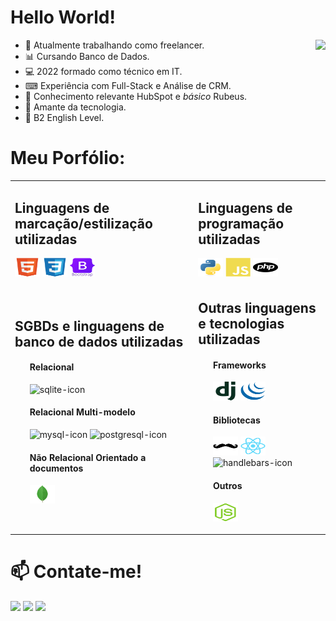 # Hello World! 

<div>
  <div>  
    <img align="right" height="163em" src="https://github-readme-stats.vercel.app/api?username=lucasgleria&show_icons=true&theme=jolly&include_all_commits=true&count_private=true"/>
    
  - 💼 Atualmente trabalhando como freelancer.
  - 📊 Cursando Banco de Dados.
  - 💻 2022 formado como técnico em IT.
  - ⌨ Experiência com Full-Stack e Análise de CRM.
  - 📙 Conhecimento relevante HubSpot e *básico* Rubeus.
  - 💞 Amante da tecnologia.
  - 🔑 B2 English Level.
  
  

# Meu Porfólio:
  
<table>
  <tr>
    <td>
      <h2>Linguagens de marcação/estilização utilizadas</h2>
      <img height="30" width="40" alt="html-icon" src="https://raw.githubusercontent.com/devicons/devicon/master/icons/html5/html5-original.svg">
      <img height="30" width="40" alt="css-icon" src="https://raw.githubusercontent.com/devicons/devicon/master/icons/css3/css3-original.svg">
      <img height="30" width="40" alt="bootstrap-icon" src="https://github.com/devicons/devicon/blob/master/icons/bootstrap/bootstrap-original-wordmark.svg">
    </td>
    <td>
      <h2>Linguagens de programação utilizadas</h2>
      <img alt="python-icon" height="30" width="40" src="https://raw.githubusercontent.com/devicons/devicon/master/icons/python/python-original.svg">
      <img height="30" width="40" alt="js-icon"  src="https://raw.githubusercontent.com/devicons/devicon/master/icons/javascript/javascript-plain.svg">
      <img height="30" width="40" alt="php-icon"  src="https://raw.githubusercontent.com/devicons/devicon/master/icons/php/php-plain.svg">
    </td>
  </tr>
  <tr>
  <td>
      <h2>SGBDs e linguagens de banco de dados utilizadas</h2>
        <ul><h4>Relacional</h4>  
      <img alt="sqlite-icon" height="30" width="40" src="https://cdn.jsdelivr.net/gh/devicons/devicon/icons/sqlite/sqlite-original.svg">
        </ul>
        <ul><h4>Relacional Multi-modelo</h4>  
      <img alt="mysql-icon" height="30" width="40" src="https://cdn.jsdelivr.net/gh/devicons/devicon/icons/mysql/mysql-original.svg">
      <img alt="postgresql-icon" height="30" width="40" src="https://cdn.jsdelivr.net/gh/devicons/devicon/icons/postgresql/postgresql-original.svg">
        </ul>
        <ul><h4>Não Relacional Orientado a documentos</h4>
      <img alt="mongodb-icon" height="30" width="40" src="https://github.com/devicons/devicon/blob/master/icons/mongodb/mongodb-original.svg">
        </ul>
  </td>
  <td>
      <h2>Outras linguagens e tecnologias utilizadas</h2>
        <ul><h4>Frameworks</h4> 
      <img alt="django-icon" height="30" width="40" src="https://github.com/devicons/devicon/blob/master/icons/django/django-plain.svg">
      <img height="30" width="40" alt="jquery-icon" src="https://raw.githubusercontent.com/devicons/devicon/master/icons/jquery/jquery-plain.svg">
        </ul>
        <ul><h4>Bibliotecas</h4>
      <img height="30" width="40" alt="handlebars-icon" src="https://github.com/devicons/devicon/blob/master/icons/handlebars/handlebars-original.svg">
      <img height="30" width="40" alt="handlebars-icon" src="https://github.com/devicons/devicon/blob/master/icons/react/react-original.svg">
      <img height="30" width="60" alt="handlebars-icon" src="https://raw.githubusercontent.com/PySimpleGUI/PySimpleGUI/master/images/for_readme/Logo%20with%20text%20for%20GitHub%20Top.png">
        </ul>
        </ul>
        <ul><h4>Outros</h4>
      <img height="30" width="40" alt="nodejs-icon" src="https://raw.githubusercontent.com/devicons/devicon/master/icons/nodejs/nodejs-plain.svg">
        </ul>
  </td>
  </tr> 
</table>

# 📫 Contate-me! 

  <a href="https://www.linkedin.com/in/lucasleria/" target="_blank">
 <img src="https://img.shields.io/badge/-LinkedIn-%230077B5?style=for-the-badge&logo=linkedin&logoColor=white" target="_blank"></a>
  <a href="https://api.whatsapp.com/send?phone=5511945735280&text=Olá!%20acessei%20seu%20perfil%20pelo%20GitHub%20e%20gostaria%20de%20falar%20com%20você!" target="_blank">
  <img src="https://img.shields.io/badge/WhatsApp-25D366?style=for-the-badge&logo=whatsapp&logoColor=white" target="_blank"></a>
    <a href="mailto:lucasleria17@gmail.com?subject=Ol%C3%A1!%20acessei%20seu%20perfil%20pelo%20GitHub%20e%20gostaria%20de%20falar%20com%20voc%C3%AA!&body=_Escreva%20aqui%20sua%20mensagem_" target="_blank"> 
 <img src="https://img.shields.io/badge/Gmail-D14836?style=for-the-badge&logo=gmail&logoColor=white" target="_blank"></a>
<!--    <a href="https://discord.gg/Sgz3EyqKkP" target="_blank">
 <img src="https://img.shields.io/badge/Discord-7289DA?style=for-the-badge&logo=discord&logoColor=white" target="_blank"></a> 
  -->

</div>
